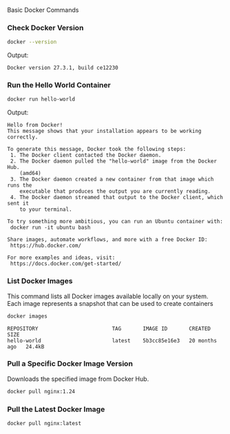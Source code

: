 Basic Docker Commands

### Check Docker Version
```bash
docker --version
```
Output:
```
Docker version 27.3.1, build ce12230
```
### Run the Hello World Container
```bash
docker run hello-world
```
Output:
```
Hello from Docker!
This message shows that your installation appears to be working correctly.

To generate this message, Docker took the following steps:
 1. The Docker client contacted the Docker daemon.
 2. The Docker daemon pulled the "hello-world" image from the Docker Hub.
    (amd64)
 3. The Docker daemon created a new container from that image which runs the
    executable that produces the output you are currently reading.
 4. The Docker daemon streamed that output to the Docker client, which sent it
    to your terminal.

To try something more ambitious, you can run an Ubuntu container with:
 docker run -it ubuntu bash

Share images, automate workflows, and more with a free Docker ID:
 https://hub.docker.com/

For more examples and ideas, visit:
 https://docs.docker.com/get-started/
```
### List Docker Images
This command lists all Docker images available locally on your system.  
Each image represents a snapshot that can be used to create containers
```bash
docker images
```
```
REPOSITORY                        TAG       IMAGE ID       CREATED         SIZE
hello-world                       latest    5b3cc85e16e3   20 months ago   24.4kB
```
### Pull a Specific Docker Image Version
Downloads the specified image from Docker Hub.
```bash
docker pull nginx:1.24
```
### Pull the Latest Docker Image
```bash
docker pull nginx:latest
```